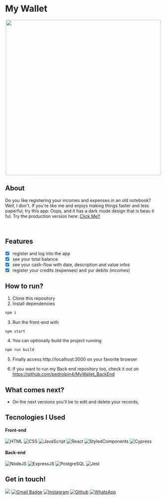# My Wallet

<p align="center" >
 <img src = "https://user-images.githubusercontent.com/87671165/143910821-ba9a6a81-578b-46a0-86e3-355e0bb51072.gif" height = "500px"/>
</p>

## About

Do you like registering your incomes and expenses in an old notebook? Well, I don't. If you're like me and enjoys making things faster and less paperful, try this app: Oops, and it has a dark mode design that is beau ti ful. Try the production version here: <a href = "https://mywallet-gamma.netlify.app" target ="_blank">Click Me!!</a>

<br/>

## Features

- [x] register and log into the app
- [x] see your total balance
- [x] see your cash-flow with date, description and value infos
- [x] register your credits (expenses) and yur debits (incomes)

## How to run?

 1. Clone this repository
 2. Install dependencies
 ```bash
 npm i
 ```
 3. Run the front-end with
 ```bash
 npm start
 ```
 4. You can optionally build the project running
 ```bash
 npm run build
 ```
 5. Finally access http://localhost:3000 on your favorite browser
    
 6. If you want to run my Back end repository too, check it out on https://github.com/pedrolpin4/MyWallet_BackEnd

## What comes next?

- On the next versions you'll be to edit and delete your records;

## Tecnologies I Used

#### **Front-end**

![HTML](https://img.shields.io/badge/HTML5-E34F26?style=flat-square&logo=html5&logoColor=white) 
![CSS](https://img.shields.io/badge/CSS3-1572B6?style=flat-square&logo=css3&logoColor=white)
![JavaScript](https://img.shields.io/badge/JavaScript-F7DF1E?style=flat-square&logo=javascript&logoColor=black)
![React](https://img.shields.io/badge/React-20232A?style=flat-square&logo=react&logoColor=61DAFB)
![StyledComponents](https://img.shields.io/badge/Styled--Components-DB7093?style=flat-square&logo=styled-components&logoColor=white)
![Cypress](https://img.shields.io/badge/Cypress-182534?style=flat-square)

#### **Back-end**

![NodeJS](https://img.shields.io/badge/Node.js-43853D?style=flat-square&logo=node.js&logoColor=white)
![ExpressJS](https://img.shields.io/badge/Express.js-404D59?style=flat-square&logo=express&logoColor=white)
![PostgreSQL](https://img.shields.io/badge/PostgreSQL-316192?style=flat-square&logo=postgresql&logoColor=white)
![Jest](https://img.shields.io/badge/Jest-C21325?style=flat-square&logo=jest&logoColor=white)

## Get in touch!
[<img src="https://img.shields.io/badge/LinkedIn-0077B5?style=for-the-badge&logo=linkedin&logoColor=white" />](https://www.linkedin.com/in/pina-pedrolucas)
[![Gmail Badge](https://img.shields.io/badge/Gmail-D14836?style=for-the-badge&logo=gmail&logoColor=white)](mailto:pedrolucaspina22@gmail.com)
[![Instagram](https://img.shields.io/badge/Instagram-E4405F?style=for-the-badge&logo=instagram&logoColor=white)](https://www.instagram.com/pedrolpin4/)
[![Github](https://img.shields.io/badge/GitHub-100000?style=for-the-badge&logo=github&logoColor=white)](https://github.com/pedrolpin4)
[![WhatsApp](https://img.shields.io/badge/WhatsApp-25D366?style=for-the-badge&logo=whatsapp&logoColor=white)](https://api.whatsapp.com/send?phone=5521967431453&text=Olá,%20meu%20amigo!)
